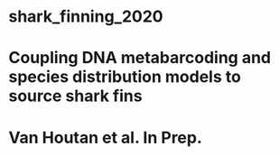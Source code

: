 # shark_finning_2020
# Coupling DNA metabarcoding and species distribution models to source shark fins
# Van Houtan et al. In Prep.

